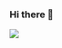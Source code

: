 ### Hi there 👋

<img align="center" src="https://github-readme-stats.vercel.app/api/top-langs/?username=techwaker&theme=dark&hide_langs_below=1" />




<!--
**TechWaker/TechWaker** is a ✨ _special_ ✨ repository because its `README.md` (this file) appears on your GitHub profile.

Here are some ideas to get you started:

- 🔭 I’m currently working on ...
- 🌱 I’m currently learning ...
- 👯 I’m looking to collaborate on ...
- 🤔 I’m looking for help with ...
- 💬 Ask me about ...
- 📫 How to reach me: ...
- 😄 Pronouns: ...
- ⚡ Fun fact: ...
-->
